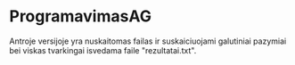 # ProgramavimasAG
Antroje versijoje yra nuskaitomas failas ir suskaiciuojami galutiniai pazymiai bei viskas tvarkingai isvedama faile "rezultatai.txt".
